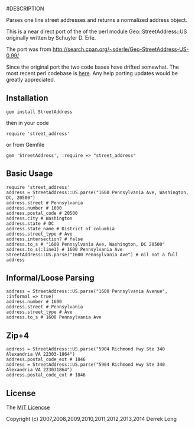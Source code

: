 #DESCRIPTION
  
Parses one line street addresses and returns a normalized address object.

This is a near direct port of the of the perl module 
Geo::StreetAddress::US originally written by Schuyler D. Erle. 

The port was from http://search.cpan.org/~sderle/Geo-StreetAddress-US-0.99/

Since the original port the two code bases have drifted somewhat. The most recent perl codebase is [here](https://github.com/timbunce/Geo-StreetAddress-US). Any help porting updates would be greatly appreciated.

## Installation

    gem install StreetAddress

then in your code

    require 'street_address'

or from Gemfile

    gem 'StreetAddress', :require => "street_address"

## Basic Usage

    require 'street_address'
    address = StreetAddress::US.parse("1600 Pennsylvania Ave, Washington, DC, 20500")
    address.street # Pennsylvania
    address.number # 1600
    address.postal_code # 20500
    address.city # Washington
    address.state # DC
    address.state_name # District of columbia
    address.street_type # Ave
    address.intersection? # false
    address.to_s # "1600 Pennsylvania Ave, Washington, DC 20500"
    address.to_s(:line1) # 1600 Pennsylvania Ave
    StreetAddress::US.parse("1600 Pennsylvania Ave") # nil not a full address

## Informal/Loose Parsing

    address = StreetAddress::US.parse("1600 Pennsylvania Avenue", :informal => true)
    address.number # 1600
    address.street # Pennsylvania
    address.street_type # Ave
    address.to_s # 1600 Pennsylvania Ave

## Zip+4

    address = StreetAddress::US.parse("5904 Richmond Hwy Ste 340 Alexandria VA 22303-1864")
    address.postal_code_ext # 1846
    address = StreetAddress::US.parse("5904 Richmond Hwy Ste 340 Alexandria VA 223031864")
    address.postal_code_ext # 1846

## License
The [MIT Licencse](http://opensource.org/licenses/MIT)

Copyright (c) 2007,2008,2009,2010,2011,2012,2013,2014 Derrek Long
